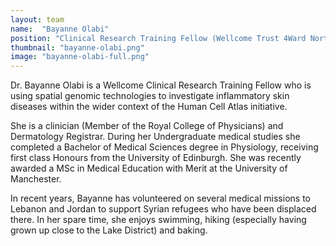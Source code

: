 ```yaml
---
layout: team
name:  "Bayanne Olabi"
position: "Clinical Research Training Fellow (Wellcome Trust 4Ward North), Dermatology Registrar"
thumbnail: "bayanne-olabi.png"
image: "bayanne-olabi-full.png"
---
```

Dr. Bayanne Olabi is a Wellcome Clinical Research Training Fellow who is using spatial genomic technologies to investigate inflammatory skin diseases within the wider context of the Human Cell Atlas initiative.

She is a clinician (Member of the Royal College of Physicians) and Dermatology Registrar. During her Undergraduate medical studies she completed a Bachelor of Medical Sciences degree in Physiology, receiving first class Honours from the University of Edinburgh. She was recently awarded a MSc in Medical Education with Merit at the University of Manchester.

In recent years, Bayanne has volunteered on several medical missions to Lebanon and Jordan to support Syrian refugees who have been displaced there. In her spare time, she enjoys swimming, hiking (especially having grown up close to the Lake District) and baking.
